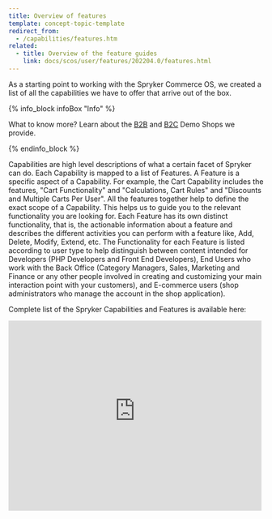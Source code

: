 ```yaml
---
title: Overview of features
template: concept-topic-template
redirect_from:
  - /capabilities/features.htm
related:
  - title: Overview of the feature guides
    link: docs/scos/user/features/202204.0/features.html
---
```


As a starting point to working with the Spryker Commerce OS, we created a list of all the capabilities we have to offer that arrive out of the box. 

{% info_block infoBox "Info" %}

What to know more? Learn about the [B2B](/docs/scos/user/intro-to-spryker/b2b-suite.html) and [B2C](/docs/scos/user/intro-to-spryker/b2c-suite.html) Demo Shops we provide.

{% endinfo_block %}

Capabilities are high level descriptions of what a certain facet of Spryker can do. Each Capability is mapped to a list of Features. A Feature is a specific aspect of a Capability. For example, the Cart Capability includes the features, "Cart Functionality" and "Calculations, Cart Rules" and "Discounts and Multiple Carts Per User". All the features together help to define the exact scope of a Capability. This helps us to guide you to the relevant functionality you are looking for. Each Feature has its own distinct functionality, that is, the actionable information about a feature and describes the different activities you can perform with a feature like, Add, Delete, Modify, Extend, etc. The Functionality for each Feature is listed according to user type to help distinguish between content intended for Developers (PHP Developers and Front End Developers), End Users who work with the Back Office (Category Managers, Sales, Marketing and Finance or any other people involved in creating and customizing your main interaction point with your customers), and E-commerce users (shop administrators who manage the account in the shop application). 

Complete list of the Spryker Capabilities and Features is available here: 

<embed src="https://spryker.s3.eu-central-1.amazonaws.com/docs/About/Spryker_Feature_Catalog_April_2021_EN_full.pdf" width="500" height="375" 
 type="application/pdf">